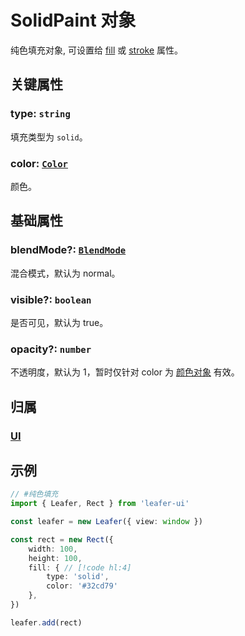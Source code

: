 <script setup>
import Case from '/component/Case.vue'
</script>

# SolidPaint 对象

纯色填充对象, 可设置给 [fill](/reference/property/fill.md) 或 [stroke](/reference/property/stroke.md) 属性。

<case name="SolidFill"  editor=false></case>

## 关键属性

### type: `string`

填充类型为 `solid`。

### color: [`Color`](/reference/interface/ui/Color.md)

颜色。

## 基础属性

### blendMode?: [`BlendMode`](/reference/property/blendMode.md)

混合模式，默认为 normal。

### visible?: `boolean`

是否可见，默认为 true。

### opacity?: `number`

不透明度，默认为 1，暂时仅针对 color 为 [颜色对象](/reference/interface/ui/Color.md#rgb) 有效。

## 归属

### [UI](/reference/display/UI.md)

## 示例

<case name="SolidFill" index=0 editor=false></case>

```ts
// #纯色填充
import { Leafer, Rect } from 'leafer-ui'

const leafer = new Leafer({ view: window })

const rect = new Rect({
    width: 100,
    height: 100,
    fill: { // [!code hl:4]
        type: 'solid',
        color: '#32cd79'
    },
})

leafer.add(rect)
```

